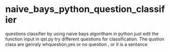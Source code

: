 # naive_bays_python_question_classifier
questions classifier by using naive bays algoritham in python 
just edit the function input in qst.py try different questions for classification.
The qustion class are genraly whquestion,yes or no question , or it is a sentance
